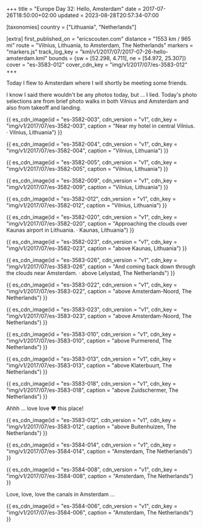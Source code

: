 +++
title = "Europe Day 32: Hello, Amsterdam"
date = 2017-07-26T18:50:00+02:00
updated = 2023-08-28T20:57:34-07:00

[taxonomies]
country = ["Lithuania", "Netherlands"]

[extra]
first_published_on = "ericscouten.com"
distance = "1553 km / 965 mi"
route = "Vilnius, Lithuania, to Amsterdam, The Netherlands"
markers = "markers.js"
track_log_key = "kml/v1/2017/07/2017-07-26-hello-amsterdam.kml"
bounds = {sw = [52.298, 4.711], ne = [54.972, 25.307]}
cover = "es-3583-012"
cover_cdn_key = "img/v1/2017/07/es-3583-012"
+++

Today I flew to Amsterdam where I will shortly be meeting some friends.

<!-- more -->

I know I said there wouldn't be any photos today, but ... I lied. Today's photo selections are from brief photo walks in both Vilnius and Amsterdam and also from takeoff and landing.

{{ es_cdn_image(id = "es-3582-003", cdn_version = "v1", cdn_key = "img/v1/2017/07/es-3582-003", caption = "Near my hotel in central Vilnius. · Vilnius, Lithuania") }}

{{ es_cdn_image(id = "es-3582-004", cdn_version = "v1", cdn_key = "img/v1/2017/07/es-3582-004", caption = "Vilnius, Lithuania") }}

{{ es_cdn_image(id = "es-3582-005", cdn_version = "v1", cdn_key = "img/v1/2017/07/es-3582-005", caption = "Vilnius, Lithuania") }}

{{ es_cdn_image(id = "es-3582-009", cdn_version = "v1", cdn_key = "img/v1/2017/07/es-3582-009", caption = "Vilnius, Lithuania") }}

{{ es_cdn_image(id = "es-3582-012", cdn_version = "v1", cdn_key = "img/v1/2017/07/es-3582-012", caption = "Vilnius, Lithuania") }}

{{ es_cdn_image(id = "es-3582-020", cdn_version = "v1", cdn_key = "img/v1/2017/07/es-3582-020", caption = "Approaching the clouds over Kaunas airport in Lithuania. · Kaunas, Lithuania") }}

{{ es_cdn_image(id = "es-3582-023", cdn_version = "v1", cdn_key = "img/v1/2017/07/es-3582-023", caption = "above Kaunas, Lithuania") }}

{{ es_cdn_image(id = "es-3583-026", cdn_version = "v1", cdn_key = "img/v1/2017/07/es-3583-026", caption = "And coming back down through the clouds near Amsterdam. · above Lelystad, The Netherlands") }}

{{ es_cdn_image(id = "es-3583-022", cdn_version = "v1", cdn_key = "img/v1/2017/07/es-3583-022", caption = "above Amsterdam-Noord, The Netherlands") }}

{{ es_cdn_image(id = "es-3583-023", cdn_version = "v1", cdn_key = "img/v1/2017/07/es-3583-023", caption = "above Amsterdam-Noord, The Netherlands") }}

{{ es_cdn_image(id = "es-3583-010", cdn_version = "v1", cdn_key = "img/v1/2017/07/es-3583-010", caption = "above Purmerend, The Netherlands") }}

{{ es_cdn_image(id = "es-3583-013", cdn_version = "v1", cdn_key = "img/v1/2017/07/es-3583-013", caption = "above Klaterbuurt, The Netherlands") }}

{{ es_cdn_image(id = "es-3583-018", cdn_version = "v1", cdn_key = "img/v1/2017/07/es-3583-018", caption = "above Zuidschermer, The Netherlands") }}

Ahhh ... love love ❤️ this place!

{{ es_cdn_image(id = "es-3583-012", cdn_version = "v1", cdn_key = "img/v1/2017/07/es-3583-012", caption = "above Buitenhuizen, The Netherlands") }}

{{ es_cdn_image(id = "es-3584-014", cdn_version = "v1", cdn_key = "img/v1/2017/07/es-3584-014", caption = "Amsterdam, The Netherlands") }}

{{ es_cdn_image(id = "es-3584-008", cdn_version = "v1", cdn_key = "img/v1/2017/07/es-3584-008", caption = "Amsterdam, The Netherlands") }}

Love, love, love the canals in Amsterdam ...

{{ es_cdn_image(id = "es-3584-006", cdn_version = "v1", cdn_key = "img/v1/2017/07/es-3584-006", caption = "Amsterdam, The Netherlands") }}
